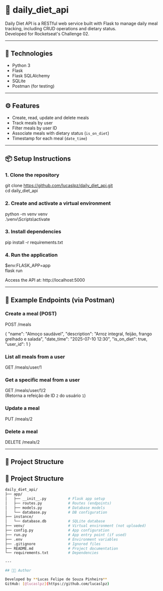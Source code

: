 # 🥗 daily_diet_api

Daily Diet API is a RESTful web service built with Flask to manage daily meal tracking, including CRUD operations and dietary status.  
Developed for Rocketseat's Challenge 02.

---

## 🚀 Technologies

- Python 3
- Flask
- Flask SQLAlchemy
- SQLite
- Postman (for testing)

---

## ⚙️ Features

- Create, read, update and delete meals
- Track meals by user
- Filter meals by user ID
- Associate meals with dietary status (`is_on_diet`)
- Timestamp for each meal (`date_time`)

---

## 📦 Setup Instructions

### 1. Clone the repository

git clone https://github.com/lucaslpz/daily_diet_api.git  
cd daily_diet_api

### 2. Create and activate a virtual environment

python -m venv venv  
.\venv\Scripts\activate

### 3. Install dependencies

pip install -r requirements.txt

### 4. Run the application

$env:FLASK_APP=app  
flask run

Access the API at: http://localhost:5000

---

## 🧪 Example Endpoints (via Postman)

### Create a meal (POST)

POST /meals

{
  "name": "Almoço saudável",
  "description": "Arroz integral, feijão, frango grelhado e salada",
  "date_time": "2025-07-10 12:30",
  "is_on_diet": true,
  "user_id": 1
}

### List all meals from a user

GET /meals/user/1

### Get a specific meal from a user

GET /meals/user/1/2  
(Retorna a refeição de ID `2` do usuário `1`)

### Update a meal

PUT /meals/2

### Delete a meal

DELETE /meals/2

---

## 📁 Project Structure

## 📁 Project Structure

```bash
daily_diet_api/
├── app/
│   ├── __init__.py          # Flask app setup  
│   ├── routes.py            # Routes (endpoints)  
│   ├── models.py            # Database models  
│   └── database.py          # DB configuration  
├── instance/
│   └── database.db          # SQLite database  
├── venv/                    # Virtual environment (not uploaded)  
├── config.py                # App configuration  
├── run.py                   # App entry point (if used)  
├── .env                     # Environment variables  
├── .gitignore               # Ignored files  
├── README.md                # Project documentation  
└── requirements.txt         # Dependencies

---

## 🧑‍💻 Author

Developed by **Lucas Felipe de Souza Pinheiro**  
GitHub: [@lucaslpz](https://github.com/lucaslpz)
